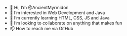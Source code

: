 - 👋 Hi, I’m @AncientMyrmidon
- 👀 I’m interested in Web Development and Java
- 🌱 I’m currently learning HTML, CSS, JS and Java
- 💞️ I’m looking to collaborate on anything that makes fun
- 📫 How to reach me via GitHub

<!---
AncientMyrmidon/AncientMyrmidon is a ✨ special ✨ repository because its `README.md` (this file) appears on your GitHub profile.
You can click the Preview link to take a look at your changes.
--->
